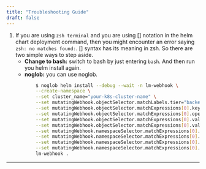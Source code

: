 ```yaml
---
title: "Troubleshooting Guide"
draft: false
---
```


1. If you are using `zsh terminal` and you are using [] notation in the helm chart deployment command, then you might encounter an error saying `zsh: no matches found:`. [] syntax has its meaning in zsh. 
So there are two simple ways to step aside.
    * **Change to bash:** switch to bash by just entering `bash`. And then run you helm install again.
    * **noglob:** you can use noglob. 
        ```bash
            $ noglob helm install --debug --wait -n lm-webhook \
            --create-namespace \
            --set cluster_name="your-k8s-cluster-name" \
            --set mutatingWebhook.objectSelector.matchLabels.tier="backend" \
            --set mutatingWebhook.objectSelector.matchExpressions[0].key="type" \
            --set mutatingWebhook.objectSelector.matchExpressions[0].operator="In" \
            --set mutatingWebhook.objectSelector.matchExpressions[0].values[0]=application \
            --set mutatingWebhook.objectSelector.matchExpressions[0].values[1]=service \
            --set mutatingWebhook.namespaceSelector.matchExpressions[0].key="environment" \
            --set mutatingWebhook.namespaceSelector.matchExpressions[0].operator="In" \
            --set mutatingWebhook.namespaceSelector.matchExpressions[0].values[0]="dev" \
            --set mutatingWebhook.namespaceSelector.matchExpressions[0].values[1]="staging" \
            lm-webhook .
        ```
---